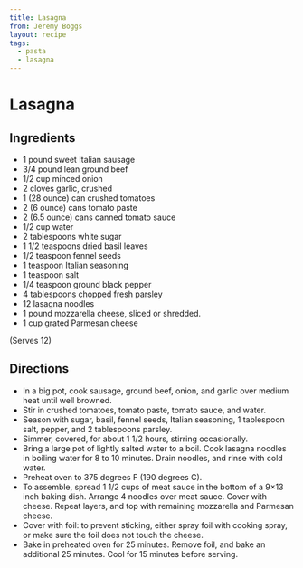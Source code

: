 ```yaml
---
title: Lasagna
from: Jeremy Boggs
layout: recipe
tags:
  - pasta
  - lasagna
---
```


# Lasagna

## Ingredients

-   1 pound sweet Italian sausage
-   3/4 pound lean ground beef
-   1/2 cup minced onion
-   2 cloves garlic, crushed
-   1 (28 ounce) can crushed tomatoes
-   2 (6 ounce) cans tomato paste
-   2 (6.5 ounce) cans canned tomato sauce
-   1/2 cup water
-   2 tablespoons white sugar
-   1 1/2 teaspoons dried basil leaves
-   1/2 teaspoon fennel seeds
-   1 teaspoon Italian seasoning
-   1 teaspoon salt
-   1/4 teaspoon ground black pepper
-   4 tablespoons chopped fresh parsley
-   12 lasagna noodles
-   1 pound mozzarella cheese, sliced or shredded.
-   1 cup grated Parmesan cheese

(Serves 12)

## Directions

* In a big pot, cook sausage, ground beef, onion, and garlic over medium
  heat until well browned.
* Stir in crushed tomatoes, tomato paste, tomato sauce, and water.
* Season with sugar, basil, fennel seeds, Italian seasoning, 1
  tablespoon salt, pepper, and 2 tablespoons parsley.
* Simmer, covered, for about 1 1/2 hours, stirring occasionally.
* Bring a large pot of lightly salted water to a boil. Cook lasagna
  noodles in boiling water for 8 to 10 minutes. Drain noodles, and rinse
  with cold water.
* Preheat oven to 375 degrees F (190 degrees C).
* To assemble, spread 1 1/2 cups of meat sauce in the bottom of a 9×13
  inch baking dish. Arrange 4 noodles over meat sauce. Cover with
  cheese. Repeat layers, and top with remaining mozzarella and Parmesan
  cheese.
* Cover with foil: to prevent sticking, either spray foil with cooking
  spray, or make sure the foil does not touch the cheese.
* Bake in preheated oven for 25 minutes. Remove foil, and bake an
  additional 25 minutes. Cool for 15 minutes before serving.

